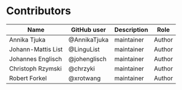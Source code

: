 # Contributors

Name               | GitHub user | Description | Role
---                | ---         | --- | ---
Annika Tjuka | @AnnikaTjuka  | maintainer | Author
Johann-Mattis List | @LinguList  | maintainer | Author
Johannes Englisch | @johenglisch | maintainer | Author
Christoph Rzymski | @chrzyki | maintainer | Author
Robert Forkel | @xrotwang | maintainer | Author
